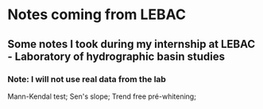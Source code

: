 # Notes coming from LEBAC

## Some notes I took during my internship at LEBAC - Laboratory of hydrographic basin studies

### Note: I will not use real data from the lab

Mann-Kendal test; Sen's slope; Trend free pré-whitening;
